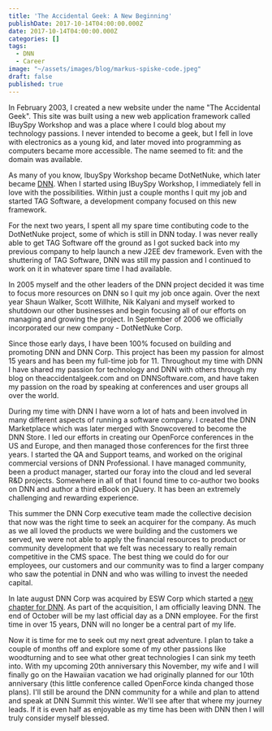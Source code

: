 ```yaml
---
title: 'The Accidental Geek: A New Beginning'
publishDate: 2017-10-14T04:00:00.000Z
date: 2017-10-14T04:00:00.000Z
categories: []
tags:
  - DNN
  - Career
image: "~/assets/images/blog/markus-spiske-code.jpeg"
draft: false
published: true
---
```


In February 2003, I created a new website under the name "The Accidental Geek". This site was built using a new web application framework called IBuySpy Workshop and was a place where I could blog about my technology passions. I never intended to become a geek, but I fell in love with electronics as a young kid, and later moved into programming as computers became more accessible. The name seemed to fit: and the domain was available.

<!-- more -->

As many of you know, IbuySpy Workshop became DotNetNuke, which later became [DNN](http://www.dnnsoftware.com). When I started using IBuySpy Workshop, I immediately fell in love with the possibilities. Within just a couple months I quit my job and started TAG Software, a development company focused on this new framework.

For the next two years, I spent all my spare time contibuting code to the DotNetNuke project, some of which is still in DNN today. I was never really able to get TAG Software off the ground as I got sucked back into my previous company to help launch a new J2EE dev framework. Even with the shuttering of TAG Software, DNN was still my passion and I continued to work on it in whatever spare time I had available.

In 2005 myself and the other leaders of the DNN project decided it was time to focus more resources on DNN so I quit my job once again. Over the next year Shaun Walker, Scott Willhite, Nik Kalyani and myself worked to shutdown our other businesses and begin focusing all of our efforts on managing and growing the project. In September of 2006 we officially incorporated our new company - DotNetNuke Corp.

Since those early days, I have been 100% focused on building and promoting DNN and DNN Corp. This project has been my passion for almost 15 years and has been my full-time job for 11. Throughout my time with DNN I have shared my passion for technology and DNN with others through my blog on theaccidentalgeek.com and on DNNSoftware.com, and have taken my passion on the road by speaking at conferences and user groups all over the world.

During my time with DNN I have worn a lot of hats and been involved in many different aspects of running a software company. I created the DNN Marketplace which was later merged with Snowcovered to become the DNN Store. I led our efforts in creating our OpenForce conferences in the US and Europe, and then managed those conferences for the first three years. I started the QA and Support teams, and worked on the original commercial versions of DNN Professional. I have managed community, been a product manager, started our foray into the cloud and led several R&D projects. Somewhere in all of that I found time to co-author two books on DNN and author a third eBook on jQuery. It has been an extremely challenging and rewarding experience.

This summer the DNN Corp executive team made the collective decision that now was the right time to seek an acquirer for the company. As much as we all loved the products we were building and the customers we served, we were not able to apply the financial resources to product or community development that we felt was necessary to really remain competitive in the CMS space. The best thing we could do for our employees, our customers and our community was to find a larger company who saw the potential in DNN and who was willing to invest the needed capital.

In late august DNN Corp was acquired by ESW Corp which started a [new chapter for DNN](http://www.dnnsoftware.com/community-blog/cid/155443/a-new-chapter-for-dnn). As part of the acquisition, I am officially leaving DNN. The end of October will be my last official day as a DNN employee. For the first time in over 15 years, DNN will no longer be a central part of my life.

Now it is time for me to seek out my next great adventure. I plan to take a couple of months off and explore some of my other passions like woodturning and to see what other great technologies I can sink my teeth into. With my upcoming 20th anniversary this November, my wife and I will finally go on the Hawaiian vacation we had originally planned for our 10th anniversary (this little conference called OpenForce kinda changed those plans). I'll still be around the DNN community for a while and plan to attend and speak at DNN Summit this winter. We'll see after that where my journey leads. If it is even half as enjoyable as my time has been with DNN then I will truly consider myself blessed.

